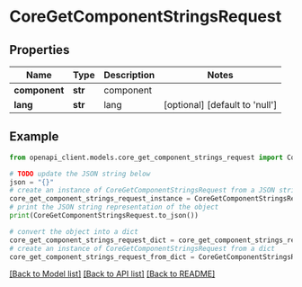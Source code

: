 # CoreGetComponentStringsRequest


## Properties

Name | Type | Description | Notes
------------ | ------------- | ------------- | -------------
**component** | **str** | component | 
**lang** | **str** | lang | [optional] [default to 'null']

## Example

```python
from openapi_client.models.core_get_component_strings_request import CoreGetComponentStringsRequest

# TODO update the JSON string below
json = "{}"
# create an instance of CoreGetComponentStringsRequest from a JSON string
core_get_component_strings_request_instance = CoreGetComponentStringsRequest.from_json(json)
# print the JSON string representation of the object
print(CoreGetComponentStringsRequest.to_json())

# convert the object into a dict
core_get_component_strings_request_dict = core_get_component_strings_request_instance.to_dict()
# create an instance of CoreGetComponentStringsRequest from a dict
core_get_component_strings_request_from_dict = CoreGetComponentStringsRequest.from_dict(core_get_component_strings_request_dict)
```
[[Back to Model list]](../README.md#documentation-for-models) [[Back to API list]](../README.md#documentation-for-api-endpoints) [[Back to README]](../README.md)


